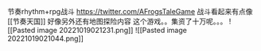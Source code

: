 节奏rhythm+rpg战斗
https://twitter.com/AFrogsTaleGame
战斗看起来有点像[[节奏天国]]
好像另外还有地图探险内容
这个游戏。。集资了十万呢。。。
![[Pasted image 20221019021231.png]]
![[Pasted image 20221019021044.png]]